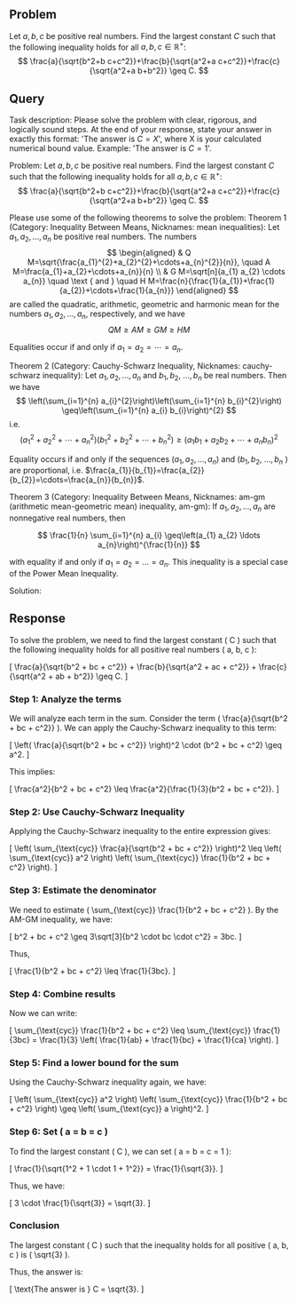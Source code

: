 ## Problem

Let $a, b, c$ be positive real numbers. Find the largest constant $C$ such that the following inequality holds for all $a, b, c \in \mathbb{R}^{+}$:
$$
\frac{a}{\sqrt{b^2+b c+c^2}}+\frac{b}{\sqrt{a^2+a c+c^2}}+\frac{c}{\sqrt{a^2+a b+b^2}} \geq C.
$$

## Query

Task description: Please solve the problem with clear, rigorous, and logically sound steps. At the end of your response, state your answer in exactly this format: 'The answer is $C=X$', where X is your calculated numerical bound value. Example: 'The answer is $C=1$'.

Problem: Let $a, b, c$ be positive real numbers. Find the largest constant $C$ such that the following inequality holds for all $a, b, c \in \mathbb{R}^{+}$:
$$
\frac{a}{\sqrt{b^2+b c+c^2}}+\frac{b}{\sqrt{a^2+a c+c^2}}+\frac{c}{\sqrt{a^2+a b+b^2}} \geq C.
$$

Please use some of the following theorems to solve the problem:
Theorem 1 (Category: Inequality Between Means, Nicknames: mean inequalities): Let $a_{1}, a_{2}, \ldots, a_{n}$ be positive real numbers. The numbers
$$
\begin{aligned}
& Q M=\sqrt{\frac{a_{1}^{2}+a_{2}^{2}+\cdots+a_{n}^{2}}{n}}, \quad A M=\frac{a_{1}+a_{2}+\cdots+a_{n}}{n} \\
& G M=\sqrt[n]{a_{1} a_{2} \cdots a_{n}} \quad \text { and } \quad H M=\frac{n}{\frac{1}{a_{1}}+\frac{1}{a_{2}}+\cdots+\frac{1}{a_{n}}}
\end{aligned}
$$
are called the quadratic, arithmetic, geometric and harmonic mean for the numbers $a_{1}, a_{2}, \ldots, a_{n}$, respectively, and we have
$$
Q M \geq A M \geq G M \geq H M
$$

Equalities occur if and only if $a_{1}=a_{2}=\cdots=a_{n}$.

Theorem 2 (Category: Cauchy-Schwarz Inequality, Nicknames: cauchy-schwarz inequality): Let $a_{1}, a_{2}, \ldots, a_{n}$ and $b_{1}, b_{2}$, $\ldots, b_{n}$ be real numbers. Then we have
$$
\left(\sum_{i=1}^{n} a_{i}^{2}\right)\left(\sum_{i=1}^{n} b_{i}^{2}\right) \geq\left(\sum_{i=1}^{n} a_{i} b_{i}\right)^{2}
$$
i.e.
$$
\left(a_{1}^{2}+a_{2}^{2}+\cdots+a_{n}^{2}\right)\left(b_{1}^{2}+b_{2}^{2}+\cdots+b_{n}^{2}\right) \geq\left(a_{1} b_{1}+a_{2} b_{2}+\cdots+a_{n} b_{n}\right)^{2}
$$

Equality occurs if and only if the sequences $\left(a_{1}, a_{2}, \ldots, a_{n}\right)$ and $\left(b_{1}, b_{2}\right.$, $\ldots, b_{n}$ ) are proportional, i.e. $\frac{a_{1}}{b_{1}}=\frac{a_{2}}{b_{2}}=\cdots=\frac{a_{n}}{b_{n}}$.

Theorem 3 (Category: Inequality Between Means, Nicknames: am-gm (arithmetic mean-geometric mean) inequality, am-gm): If $a_{1}, a_{2}, \ldots, a_{n}$ are nonnegative real numbers, then

$$
\frac{1}{n} \sum_{i=1}^{n} a_{i} \geq\left(a_{1} a_{2} \ldots a_{n}\right)^{\frac{1}{n}}
$$

with equality if and only if $a_{1}=a_{2}=\ldots=a_{n}$. This inequality is a special case of the Power Mean Inequality.

Solution:

## Response

To solve the problem, we need to find the largest constant \( C \) such that the following inequality holds for all positive real numbers \( a, b, c \):

\[
\frac{a}{\sqrt{b^2 + bc + c^2}} + \frac{b}{\sqrt{a^2 + ac + c^2}} + \frac{c}{\sqrt{a^2 + ab + b^2}} \geq C.
\]

### Step 1: Analyze the terms

We will analyze each term in the sum. Consider the term \( \frac{a}{\sqrt{b^2 + bc + c^2}} \). We can apply the Cauchy-Schwarz inequality to this term:

\[
\left( \frac{a}{\sqrt{b^2 + bc + c^2}} \right)^2 \cdot (b^2 + bc + c^2) \geq a^2.
\]

This implies:

\[
\frac{a^2}{b^2 + bc + c^2} \leq \frac{a^2}{\frac{1}{3}(b^2 + bc + c^2)}.
\]

### Step 2: Use Cauchy-Schwarz Inequality

Applying the Cauchy-Schwarz inequality to the entire expression gives:

\[
\left( \sum_{\text{cyc}} \frac{a}{\sqrt{b^2 + bc + c^2}} \right)^2 \leq \left( \sum_{\text{cyc}} a^2 \right) \left( \sum_{\text{cyc}} \frac{1}{b^2 + bc + c^2} \right).
\]

### Step 3: Estimate the denominator

We need to estimate \( \sum_{\text{cyc}} \frac{1}{b^2 + bc + c^2} \). By the AM-GM inequality, we have:

\[
b^2 + bc + c^2 \geq 3\sqrt[3]{b^2 \cdot bc \cdot c^2} = 3bc.
\]

Thus,

\[
\frac{1}{b^2 + bc + c^2} \leq \frac{1}{3bc}.
\]

### Step 4: Combine results

Now we can write:

\[
\sum_{\text{cyc}} \frac{1}{b^2 + bc + c^2} \leq \sum_{\text{cyc}} \frac{1}{3bc} = \frac{1}{3} \left( \frac{1}{ab} + \frac{1}{bc} + \frac{1}{ca} \right).
\]

### Step 5: Find a lower bound for the sum

Using the Cauchy-Schwarz inequality again, we have:

\[
\left( \sum_{\text{cyc}} a^2 \right) \left( \sum_{\text{cyc}} \frac{1}{b^2 + bc + c^2} \right) \geq \left( \sum_{\text{cyc}} a \right)^2.
\]

### Step 6: Set \( a = b = c \)

To find the largest constant \( C \), we can set \( a = b = c = 1 \):

\[
\frac{1}{\sqrt{1^2 + 1 \cdot 1 + 1^2}} = \frac{1}{\sqrt{3}}.
\]

Thus, we have:

\[
3 \cdot \frac{1}{\sqrt{3}} = \sqrt{3}.
\]

### Conclusion

The largest constant \( C \) such that the inequality holds for all positive \( a, b, c \) is \( \sqrt{3} \).

Thus, the answer is:

\[
\text{The answer is } C = \sqrt{3}.
\]